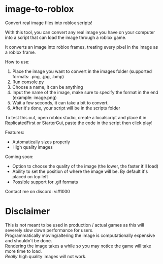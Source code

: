 # image-to-roblox
Convert real image files into roblox scripts!

With this tool, you can convert any real image you have on your computer into a script that can load the image through a roblox game.

It converts an image into roblox frames, treating every pixel in the image as a roblox frame.

How to use:
1. Place the image you want to convert in the images folder (supported formats: .png, .jpg, .bmp)
2. Run console.py
3. Choose a name, it can be anything
4. Input the name of the image, make sure to specify the format in the end (example: image.png)
5. Wait a few seconds, it can take a bit to convert.
6. After it's done, your script will be in the scripts folder

To test this out, open roblox studio, create a localscript and place it in ReplicatedFirst or StarterGui, paste the code in the script then click play!

Features:
- Automatically sizes properly
- High quality images

Coming soon:
- Option to choose the quality of the image (the lower, the faster it'll load)
- Ability to set the position of where the image will be. By default it's placed on top left
- Possible support for .gif formats

Contact me on discord: vi#1000

# Disclaimer

This is not meant to be used in production / actual games as this will severely slow down performance for users.  
Programmatically moving/altering the image is computationally expensive and shouldn't be done.  
Rendering the image takes a while so you may notice the game will take more time to load.  
*Really* high quality images will not work.
